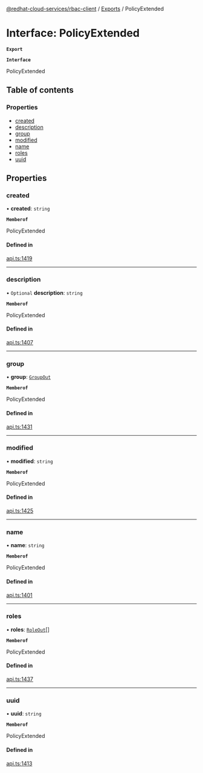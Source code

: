 [@redhat-cloud-services/rbac-client](../README.md) / [Exports](../modules.md) / PolicyExtended

# Interface: PolicyExtended

**`Export`**

**`Interface`**

PolicyExtended

## Table of contents

### Properties

- [created](PolicyExtended.md#created)
- [description](PolicyExtended.md#description)
- [group](PolicyExtended.md#group)
- [modified](PolicyExtended.md#modified)
- [name](PolicyExtended.md#name)
- [roles](PolicyExtended.md#roles)
- [uuid](PolicyExtended.md#uuid)

## Properties

### created

• **created**: `string`

**`Memberof`**

PolicyExtended

#### Defined in

[api.ts:1419](https://github.com/RedHatInsights/javascript-clients/blob/master/packages/rbac/api.ts#L1419)

___

### description

• `Optional` **description**: `string`

**`Memberof`**

PolicyExtended

#### Defined in

[api.ts:1407](https://github.com/RedHatInsights/javascript-clients/blob/master/packages/rbac/api.ts#L1407)

___

### group

• **group**: [`GroupOut`](GroupOut.md)

**`Memberof`**

PolicyExtended

#### Defined in

[api.ts:1431](https://github.com/RedHatInsights/javascript-clients/blob/master/packages/rbac/api.ts#L1431)

___

### modified

• **modified**: `string`

**`Memberof`**

PolicyExtended

#### Defined in

[api.ts:1425](https://github.com/RedHatInsights/javascript-clients/blob/master/packages/rbac/api.ts#L1425)

___

### name

• **name**: `string`

**`Memberof`**

PolicyExtended

#### Defined in

[api.ts:1401](https://github.com/RedHatInsights/javascript-clients/blob/master/packages/rbac/api.ts#L1401)

___

### roles

• **roles**: [`RoleOut`](RoleOut.md)[]

**`Memberof`**

PolicyExtended

#### Defined in

[api.ts:1437](https://github.com/RedHatInsights/javascript-clients/blob/master/packages/rbac/api.ts#L1437)

___

### uuid

• **uuid**: `string`

**`Memberof`**

PolicyExtended

#### Defined in

[api.ts:1413](https://github.com/RedHatInsights/javascript-clients/blob/master/packages/rbac/api.ts#L1413)

